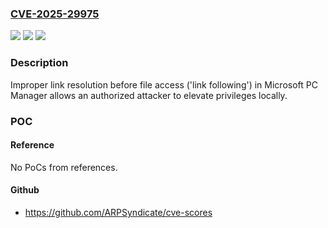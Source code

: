 ### [CVE-2025-29975](https://cve.mitre.org/cgi-bin/cvename.cgi?name=CVE-2025-29975)
![](https://img.shields.io/static/v1?label=Product&message=Microsoft%20PC%20Manager&color=blue)
![](https://img.shields.io/static/v1?label=Version&message=1.0.0%3C%203.16.1.0%20&color=brighgreen)
![](https://img.shields.io/static/v1?label=Vulnerability&message=CWE-59%3A%20Improper%20Link%20Resolution%20Before%20File%20Access%20('Link%20Following')&color=brighgreen)

### Description

Improper link resolution before file access ('link following') in Microsoft PC Manager allows an authorized attacker to elevate privileges locally.

### POC

#### Reference
No PoCs from references.

#### Github
- https://github.com/ARPSyndicate/cve-scores

